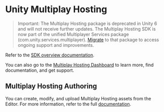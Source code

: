 # Unity Multiplay Hosting
> Important: The Multiplay Hosting package is deprecated in Unity 6 and will not receive further updates. The Multiplay Hosting SDK is now part of the unified Multiplayer Services package (com.unity.services.multiplayer). [Migrate](https://docs.unity.com/ugs/en-us/manual/mps-sdk/manual/migration-path) to that package to access ongoing support and improvements.

Refer to the [SDK overview documentation](https://docs.unity.com/ugs/en-us/manual/game-server-hosting/manual/sdk/sdk-overview).

You can also go to the [Multiplay Hosting Dashboard](https://dashboard.unity3d.com/multiplay) to learn more, find documentation, and get support.

## Multiplay Hosting Authoring
You can create, modify, and upload Multiplay Hosting assets from the Editor. For more information, refer to the full [documentation](./Authoring/index.md).

